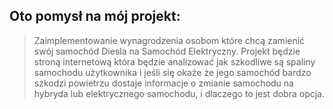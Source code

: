 ## Oto pomysł na mój projekt:
> Zaimplementowanie wynagrodzenia osobom które chcą zamienić swój samochód Diesla na Samochód Elektryczny.
Projekt będzie stroną internetową która będzie analizować jak szkodliwe są spaliny samochodu użytkownika i 
jeśli się okaże że jego samochód bardzo szkodzi powietrzu dostaje informacje o zmianie samochodu na hybryda 
lub elektrycznego samochodu, i dlaczego to jest dobra opcja.